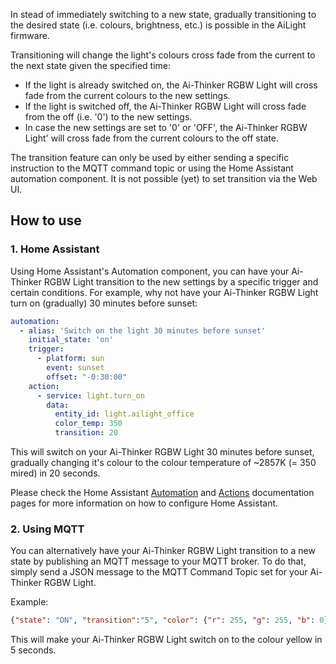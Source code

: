 In stead of immediately switching to a new state, gradually transitioning to the desired state (i.e. colours, brightness, etc.) is possible in the AiLight firmware.

Transitioning will change the light's colours cross fade from the current to the next state given the specified time:

- If the light is already switched on, the Ai-Thinker RGBW Light will cross fade from the current colours to the new settings.
- If the light is switched off, the Ai-Thinker RGBW Light will cross fade from the off (i.e. '0') to the new settings.
- In case the new settings are set to '0' or 'OFF', the Ai-Thinker RGBW Light' will cross fade from the current colours to the off state.

The transition feature can only be used by either sending a specific instruction to the MQTT command topic or using the Home Assistant automation component. It is not possible (yet) to set transition via the Web UI.

## How to use

### 1. Home Assistant
Using Home Assistant's Automation component, you can have your Ai-Thinker RGBW Light transition to the new settings by a specific trigger and certain conditions. For example, why not have your Ai-Thinker RGBW Light turn on (gradually) 30 minutes before sunset:

``` YAML
automation:
  - alias: 'Switch on the light 30 minutes before sunset'
    initial_state: 'on'
    trigger:
      - platform: sun
        event: sunset
        offset: "-0:30:00"
    action:
      - service: light.turn_on
        data:
          entity_id: light.ailight_office
          color_temp: 350
          transition: 20
```
This will switch on your Ai-Thinker RGBW Light 30 minutes before sunset, gradually changing it's colour to the colour temperature of ~2857K (= 350 mired) in 20 seconds.

Please check the Home Assistant [Automation](https://home-assistant.io/getting-started/automation/) and [Actions](https://home-assistant.io/docs/automation/action/) documentation pages for more information on how to configure Home Assistant.

### 2. Using MQTT
You can alternatively have your Ai-Thinker RGBW Light transition to a new state by publishing an MQTT message to your MQTT broker. To do that, simply send a JSON message to the MQTT Command Topic set for your Ai-Thinker RGBW Light.

Example:
``` JSON
{"state": "ON", "transition":"5", "color": {"r": 255, "g": 255, "b": 0}}
```

This will make your Ai-Thinker RGBW Light switch on to the colour yellow in 5 seconds.
